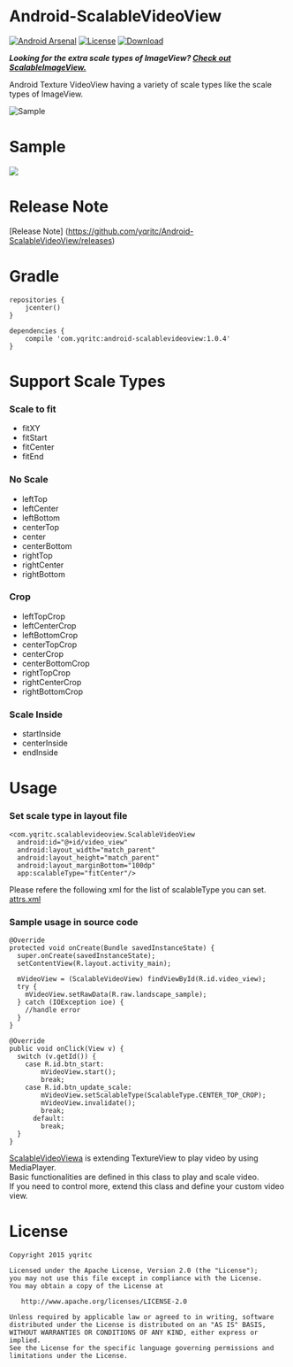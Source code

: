 # Android-ScalableVideoView
[![Android Arsenal](https://img.shields.io/badge/Android%20Arsenal-ScalableVideoView-green.svg?style=flat)](https://android-arsenal.com/details/1/2045)
[![License](https://img.shields.io/badge/license-Apache%202-blue.svg)](https://www.apache.org/licenses/LICENSE-2.0)
[![Download](https://api.bintray.com/packages/yqritc/maven/android-scalablevideoview/images/download.svg)](https://bintray.com/yqritc/maven/android-scalablevideoview/_latestVersion)

*__Looking for the extra scale types of ImageView? [Check out ScalableImageView.](https://github.com/yqritc/Android-ScalableImageView)__*  

Android Texture VideoView having a variety of scale types like the scale types of ImageView.

![Sample](/sample/sample.gif)

# Sample
<a href="https://play.google.com/store/apps/details?id=com.yqritc.scalablevideoview.sample"><img src="http://developer.android.com/images/brand/en_app_rgb_wo_60.png"/></a>

# Release Note

[Release Note] (https://github.com/yqritc/Android-ScalableVideoView/releases)

# Gradle
```
repositories {
    jcenter()
}

dependencies {
    compile 'com.yqritc:android-scalablevideoview:1.0.4'
}
```

# Support Scale Types  

### Scale to fit 
- fitXY
- fitStart
- fitCenter
- fitEnd

### No Scale
- leftTop
- leftCenter
- leftBottom
- centerTop
- center
- centerBottom
- rightTop
- rightCenter
- rightBottom

### Crop
- leftTopCrop
- leftCenterCrop
- leftBottomCrop
- centerTopCrop
- centerCrop
- centerBottomCrop
- rightTopCrop
- rightCenterCrop
- rightBottomCrop

### Scale Inside
- startInside
- centerInside
- endInside


# Usage

### Set scale type in layout file
```
<com.yqritc.scalablevideoview.ScalableVideoView
  android:id="@+id/video_view"
  android:layout_width="match_parent"
  android:layout_height="match_parent"
  android:layout_marginBottom="100dp"
  app:scalableType="fitCenter"/>
```
Please refere the following xml for the list of scalableType you can set.  
[attrs.xml](https://github.com/yqritc/Android-ScalableVideoView/blob/master/library/src/main/res/values/attrs.xml)

### Sample usage in source code
```
@Override
protected void onCreate(Bundle savedInstanceState) {
  super.onCreate(savedInstanceState);
  setContentView(R.layout.activity_main);
  
  mVideoView = (ScalableVideoView) findViewById(R.id.video_view);
  try {
    mVideoView.setRawData(R.raw.landscape_sample);
  } catch (IOException ioe) {
    //handle error
  }
}

@Override
public void onClick(View v) {
  switch (v.getId()) {
    case R.id.btn_start:
        mVideoView.start();
        break;
    case R.id.btn_update_scale:
        mVideoView.setScalableType(ScalableType.CENTER_TOP_CROP);
        mVideoView.invalidate();
        break;
      default:
        break;
  }
}
```
[ScalableVideoViewa](https://github.com/yqritc/Android-ScalableVideoView/blob/master/library/src/main/java/com/yqritc/scalablevideoview/ScalableVideoView.java) is extending TextureView to play video by using MediaPlayer.  
Basic functionalities are defined in this class to play and scale video.  
If you need to control more, extend this class and define your custom video view.  


# License
```
Copyright 2015 yqritc

Licensed under the Apache License, Version 2.0 (the "License");
you may not use this file except in compliance with the License.
You may obtain a copy of the License at

   http://www.apache.org/licenses/LICENSE-2.0

Unless required by applicable law or agreed to in writing, software
distributed under the License is distributed on an "AS IS" BASIS,
WITHOUT WARRANTIES OR CONDITIONS OF ANY KIND, either express or implied.
See the License for the specific language governing permissions and
limitations under the License.
